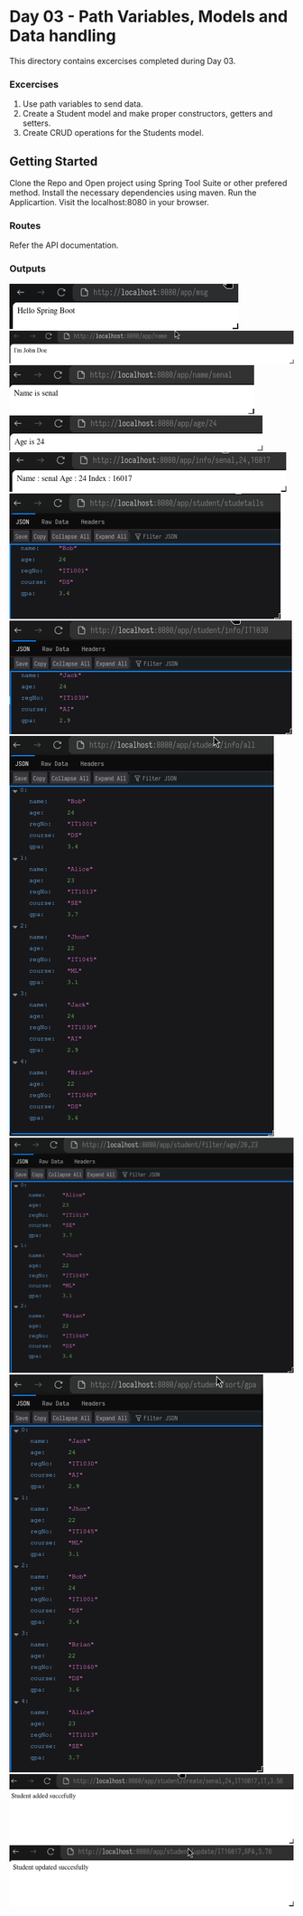 # Day 03 - Path Variables, Models and Data handling

This directory contains excercises completed during Day 03.

### Excercises
1. Use path variables to send data.
2. Create a Student model and make proper constructors, getters and setters.
3. Create CRUD operations for the Students model.

## Getting Started
Clone the Repo and Open project using Spring Tool Suite or other prefered method.
Install the necessary dependencies using maven.
Run the Applicartion.
Visit the localhost:8080 in your browser.

### Routes
Refer the API documentation.

### Outputs
![app/msg](ScreenShots/app_msg.png "app/msg output")
![app/name](ScreenShots/app_name.png "app/name output")
![app/name/{id}](ScreenShots/app_name_id.png "app/name/{id} output")
![app/age/{number}](ScreenShots/app_age_value.png "app/age/{number} output")
![app/info/{id}/{name}](ScreenShots/app_info_multivariables.png "app/info/{id}/{name} output")
![app/student/studetails](ScreenShots/app_student_studetails.png "app/student/studetails output")
![app/student/info/{id}](ScreenShots/app_student_info_id.png "app/student/info/{id} output")
![app/student/info/all](ScreenShots/app_students_info_all.png "app/student/info/all output")
![app/student/filter/age/values](ScreenShots/app_student_filter_age_values.png "app/student/filter/age/values output")
![app/sort/gpa](ScreenShots/app_student_sort_gpa.png "app/sort/gpa output")
![app/student/create](ScreenShots/app_student_create.png "app/student/create output")
![app/student/update](ScreenShots/app_student_update.png "app/student/update output")
